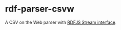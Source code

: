 # rdf-parser-csvw

A CSV on the Web parser with [RDFJS Stream interface](https://github.com/rdfjs/representation-task-force/).
